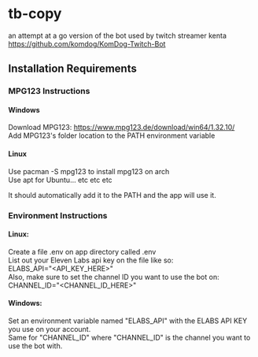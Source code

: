 # tb-copy
an attempt at a go version of the bot used by twitch streamer kenta https://github.com/komdog/KomDog-Twitch-Bot

## Installation Requirements
### MPG123 Instructions
#### Windows
Download MPG123: https://www.mpg123.de/download/win64/1.32.10/ \
Add MPG123's folder location to the PATH environment variable
#### Linux
Use pacman -S mpg123 to install mpg123 on arch \
Use apt for Ubuntu... etc etc etc

It should automatically add it to the PATH and the app will use it.


### Environment Instructions

#### Linux:
Create a file .env on app directory called .env \
List out your Eleven Labs api key on the file like so: \
ELABS_API="<API_KEY_HERE>" \
Also, make sure to set the channel ID you want to use the bot on:
CHANNEL_ID="<CHANNEL_ID_HERE>"

#### Windows:
Set an environment variable named "ELABS_API" with the ELABS API KEY you use on your account. \
Same for "CHANNEL_ID" where "CHANNEL_ID" is the channel you want to use the bot with.
